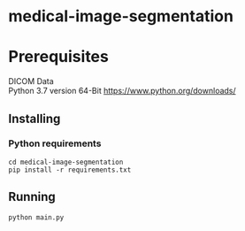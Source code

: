 # medical-image-segmentation

# Prerequisites
DICOM Data  
Python 3.7 version 64-Bit https://www.python.org/downloads/

## Installing

### Python requirements

```
cd medical-image-segmentation
pip install -r requirements.txt
```

## Running
```
python main.py
```
